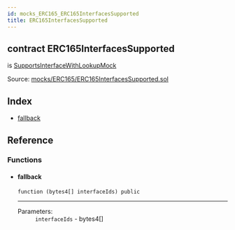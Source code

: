 ```yaml
---
id: mocks_ERC165_ERC165InterfacesSupported
title: ERC165InterfacesSupported
---
```


<div class="contract-doc"><div class="contract"><h2 class="contract-header"><span class="contract-kind">contract</span> ERC165InterfacesSupported</h2><p class="base-contracts"><span>is</span> <a href="mocks_ERC165_ERC165InterfacesSupported_SupportsInterfaceWithLookupMock.html">SupportsInterfaceWithLookupMock</a></p><div class="source">Source: <a href="https://github.com/OpenZeppelin/zeppelin-solidity/blob/v2.1.2/contracts/mocks/ERC165/ERC165InterfacesSupported.sol" target="_blank">mocks/ERC165/ERC165InterfacesSupported.sol</a></div></div><div class="index"><h2>Index</h2><ul><li><a href="mocks_ERC165_ERC165InterfacesSupported.html#">fallback</a></li></ul></div><div class="reference"><h2>Reference</h2><div class="functions"><h3>Functions</h3><ul><li><div class="item function"><span id="fallback" class="anchor-marker"></span><h4 class="name">fallback</h4><div class="body"><code class="signature">function <strong></strong><span>(bytes4[] interfaceIds) </span><span>public </span></code><hr/><dl><dt><span class="label-parameters">Parameters:</span></dt><dd><div><code>interfaceIds</code> - bytes4[]</div></dd></dl></div></div></li></ul></div></div></div>

